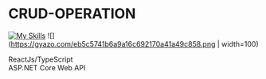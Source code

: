 # CRUD-OPERATION

[![My Skills](https://skills.thijs.gg/icons?i=react,ts)](https://skills.thijs.gg)
![](https://gyazo.com/eb5c5741b6a9a16c692170a41a49c858.png | width=100)





ReactJs/TypeScript <br />
ASP.NET Core Web API
